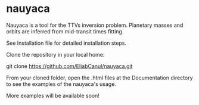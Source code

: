# nauyaca
Nauyaca is a tool for the TTVs inversion problem. Planetary masses and orbits are inferred from mid-transit times fitting.

See Installation file for detailed installation steps.

Clone the repository in your local home:

git clone https://github.com/EliabCanul/nauyaca.git

From your cloned folder, open the .html files at the Documentation directory to see the examples of the nauyaca's usage.

More examples will be available soon!
